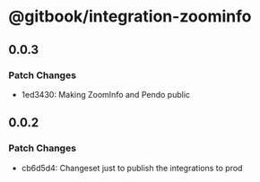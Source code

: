 # @gitbook/integration-zoominfo

## 0.0.3

### Patch Changes

- 1ed3430: Making ZoomInfo and Pendo public

## 0.0.2

### Patch Changes

- cb6d5d4: Changeset just to publish the integrations to prod
